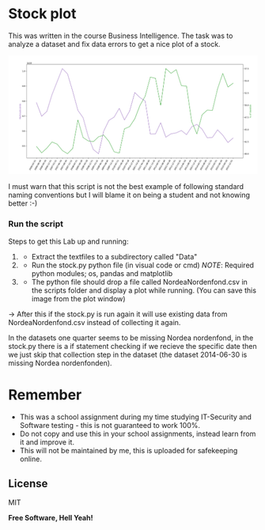 # Stock plot

This was written in the course Business Intelligence.
The task was to analyze a dataset and fix data errors to get a nice plot of a stock.

![Stockplot](Stockplot.PNG)

I must warn that this script is not the best example of following standard naming conventions but I will blame it on being a student and not knowing better :-)

### Run the script
Steps to get this Lab up and running:


1) 
   - Extract the textfiles to a subdirectory called "Data"

2)
   - Run the stock.py python file (in visual code or cmd)
	*NOTE*: Required python modules; os, pandas and matplotlib

3)
   - The python file should drop a file called NordeaNordenfond.csv in the scripts folder and display a plot while running.
	(You can save this image from the plot window)


-> After this if the stock.py is run again it will use existing data from NordeaNordenfond.csv instead of collecting it again.



In the datasets one quarter seems to be missing Nordea nordenfond, in the stock.py there is a if 
statement checking if we recieve the specific date then we just skip that collection step in 
the dataset (the dataset 2014-06-30 is missing Nordea nordenfonden).

# Remember

  - This was a school assignment during my time studying IT-Security and Software testing - this is not guaranteed to work 100%.
  - Do not copy and use this in your school assignments, instead learn from it and improve it.
  - This will not be maintained by me, this is uploaded for safekeeping online.

License
----

MIT


**Free Software, Hell Yeah!**
